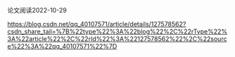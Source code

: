 论文阅读2022-10-29

https://blog.csdn.net/qq_40107571/article/details/127578562?csdn_share_tail=%7B%22type%22%3A%22blog%22%2C%22rType%22%3A%22article%22%2C%22rId%22%3A%22127578562%22%2C%22source%22%3A%22qq_40107571%22%7D
